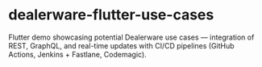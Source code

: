 # dealerware-flutter-use-cases
Flutter demo showcasing potential Dealerware use cases — integration of REST, GraphQL, and real-time updates with CI/CD pipelines (GitHub Actions, Jenkins + Fastlane, Codemagic).
